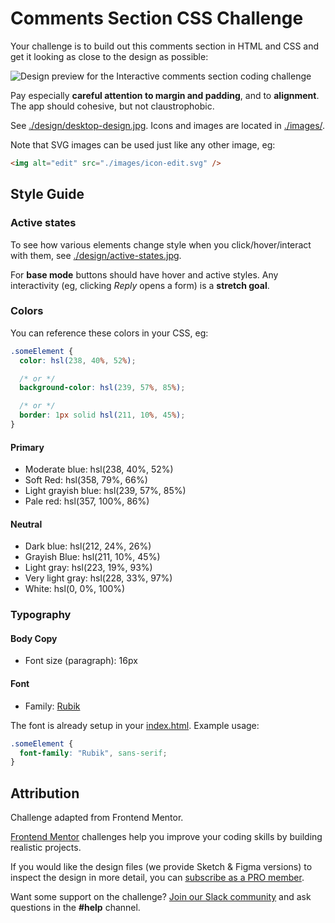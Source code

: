 # Comments Section CSS Challenge

Your challenge is to build out this comments section in HTML and CSS and get it looking as close to the design as possible:

![Design preview for the Interactive comments section coding challenge](./design/desktop-design.jpg)

Pay especially **careful attention to margin and padding**, and to **alignment**. The app should cohesive, but not claustrophobic.

See [./design/desktop-design.jpg](./design/desktop-design.jpg). Icons and images are located in [./images/](./images/).

Note that SVG images can be used just like any other image, eg:

```html
<img alt="edit" src="./images/icon-edit.svg" />
```

## Style Guide

### Active states

To see how various elements change style when you click/hover/interact with them, see [./design/active-states.jpg](./design/active-states.jpg).

For **base mode** buttons should have hover and active styles. Any interactivity (eg, clicking _Reply_ opens a form) is a **stretch goal**.

### Colors

You can reference these colors in your CSS, eg:

```css
.someElement {
  color: hsl(238, 40%, 52%);

  /* or */
  background-color: hsl(239, 57%, 85%);

  /* or */
  border: 1px solid hsl(211, 10%, 45%);
}
```

#### Primary

- Moderate blue: hsl(238, 40%, 52%)
- Soft Red: hsl(358, 79%, 66%)
- Light grayish blue: hsl(239, 57%, 85%)
- Pale red: hsl(357, 100%, 86%)

#### Neutral

- Dark blue: hsl(212, 24%, 26%)
- Grayish Blue: hsl(211, 10%, 45%)
- Light gray: hsl(223, 19%, 93%)
- Very light gray: hsl(228, 33%, 97%)
- White: hsl(0, 0%, 100%)

### Typography

#### Body Copy

- Font size (paragraph): 16px

#### Font

- Family: [Rubik](https://fonts.google.com/specimen/Rubik)

The font is already setup in your [index.html](./index.html). Example usage:

```css
.someElement {
  font-family: "Rubik", sans-serif;
}
```

## Attribution

Challenge adapted from Frontend Mentor.

[Frontend Mentor](https://www.frontendmentor.io) challenges help you improve your coding skills by building realistic projects.

If you would like the design files (we provide Sketch & Figma versions) to inspect the design in more detail, you can [subscribe as a PRO member](https://www.frontendmentor.io/pro).

Want some support on the challenge? [Join our Slack community](https://www.frontendmentor.io/slack) and ask questions in the **#help** channel.
